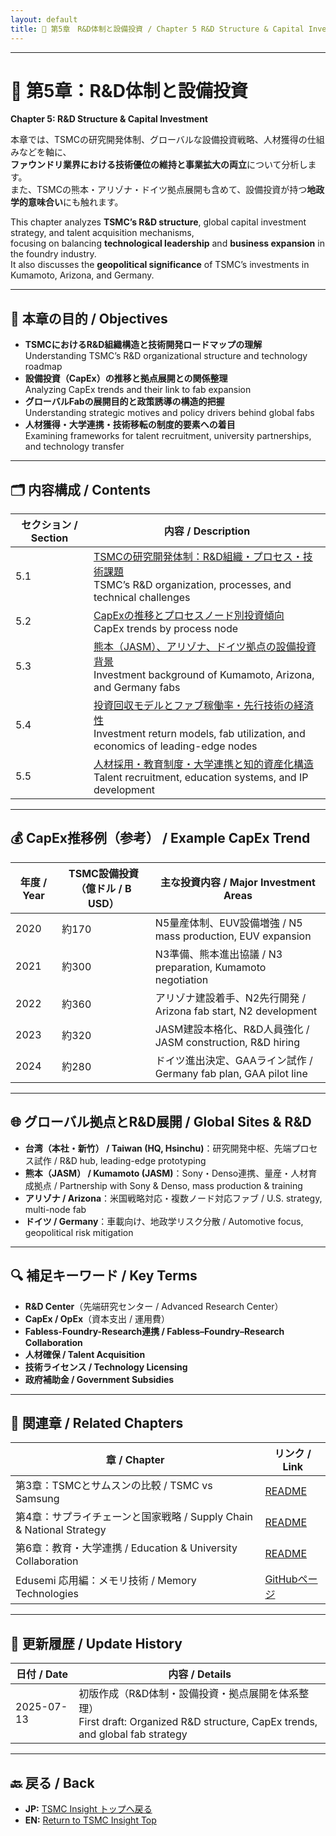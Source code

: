 ```yaml
---
layout: default
title: 🧪 第5章　R&D体制と設備投資 / Chapter 5 R&D Structure & Capital Investment
---
```


---

# 🧪 第5章：R&D体制と設備投資  
**Chapter 5: R&D Structure & Capital Investment**

本章では、TSMCの研究開発体制、グローバルな設備投資戦略、人材獲得の仕組みなどを軸に、  
**ファウンドリ業界における技術優位の維持と事業拡大の両立**について分析します。  
また、TSMCの熊本・アリゾナ・ドイツ拠点展開も含めて、設備投資が持つ**地政学的意味合い**にも触れます。

This chapter analyzes **TSMC’s R&D structure**, global capital investment strategy, and talent acquisition mechanisms,  
focusing on balancing **technological leadership** and **business expansion** in the foundry industry.  
It also discusses the **geopolitical significance** of TSMC’s investments in Kumamoto, Arizona, and Germany.

---

## 🧭 本章の目的 / Objectives

- **TSMCにおけるR&D組織構造と技術開発ロードマップの理解**  
  Understanding TSMC’s R&D organizational structure and technology roadmap
- **設備投資（CapEx）の推移と拠点展開との関係整理**  
  Analyzing CapEx trends and their link to fab expansion
- **グローバルFabの展開目的と政策誘導の構造的把握**  
  Understanding strategic motives and policy drivers behind global fabs
- **人材獲得・大学連携・技術移転の制度的要素への着目**  
  Examining frameworks for talent recruitment, university partnerships, and technology transfer

---

## 🗂 内容構成 / Contents

| セクション / Section | 内容 / Description |
|----------------------|--------------------|
| 5.1 | [TSMCの研究開発体制：R&D組織・プロセス・技術課題](5_1_rnd_structure.md)<br>TSMC’s R&D organization, processes, and technical challenges |
| 5.2 | [CapExの推移とプロセスノード別投資傾向](5_2_capex_trends.md)<br>CapEx trends by process node |
| 5.3 | [熊本（JASM）、アリゾナ、ドイツ拠点の設備投資背景](5_3_global_fab_investment.md)<br>Investment background of Kumamoto, Arizona, and Germany fabs |
| 5.4 | [投資回収モデルとファブ稼働率・先行技術の経済性](5_4_investment_return.md)<br>Investment return models, fab utilization, and economics of leading-edge nodes |
| 5.5 | [人材採用・教育制度・大学連携と知的資産化構造](5_5_talent_and_ip.md)<br>Talent recruitment, education systems, and IP development |

---

## 💰 CapEx推移例（参考） / Example CapEx Trend

| 年度 / Year | TSMC設備投資（億ドル / B USD） | 主な投資内容 / Major Investment Areas |
|-------------|--------------------------------|---------------------------------------|
| 2020 | 約170 | N5量産体制、EUV設備増強 / N5 mass production, EUV expansion |
| 2021 | 約300 | N3準備、熊本進出協議 / N3 preparation, Kumamoto negotiation |
| 2022 | 約360 | アリゾナ建設着手、N2先行開発 / Arizona fab start, N2 development |
| 2023 | 約320 | JASM建設本格化、R&D人員強化 / JASM construction, R&D hiring |
| 2024 | 約280 | ドイツ進出決定、GAAライン試作 / Germany fab plan, GAA pilot line |

---

## 🌐 グローバル拠点とR&D展開 / Global Sites & R&D

- **台湾（本社・新竹） / Taiwan (HQ, Hsinchu)**：研究開発中枢、先端プロセス試作 / R&D hub, leading-edge prototyping
- **熊本（JASM） / Kumamoto (JASM)**：Sony・Denso連携、量産・人材育成拠点 / Partnership with Sony & Denso, mass production & training
- **アリゾナ / Arizona**：米国戦略対応・複数ノード対応ファブ / U.S. strategy, multi-node fab
- **ドイツ / Germany**：車載向け、地政学リスク分散 / Automotive focus, geopolitical risk mitigation

---

## 🔍 補足キーワード / Key Terms

- **R&D Center**（先端研究センター / Advanced Research Center）
- **CapEx / OpEx**（資本支出 / 運用費）
- **Fabless-Foundry-Research連携 / Fabless–Foundry–Research Collaboration**
- **人材確保 / Talent Acquisition**
- **技術ライセンス / Technology Licensing**
- **政府補助金 / Government Subsidies**

---

## 📎 関連章 / Related Chapters

| 章 / Chapter | リンク / Link |
|--------------|--------------|
| 第3章：TSMCとサムスンの比較 / TSMC vs Samsung | [README](../chapter3_samsung_compare/README.md) |
| 第4章：サプライチェーンと国家戦略 / Supply Chain & National Strategy | [README](../chapter4_supplychain/README.md) |
| 第6章：教育・大学連携 / Education & University Collaboration | [README](../chapter6_edu_collab/README.md) |
| Edusemi 応用編：メモリ技術 / Memory Technologies | [GitHubページ](https://github.com/Samizo-AITL/Edusemi-v4x/blob/main/d_chapter1_memory_technologies/README.md) |

---

## 📅 更新履歴 / Update History

| 日付 / Date | 内容 / Details |
|-------------|---------------|
| 2025-07-13 | 初版作成（R&D体制・設備投資・拠点展開を体系整理）<br>First draft: Organized R&D structure, CapEx trends, and global fab strategy |

---

## 🔙 戻る / Back
- **JP:** [TSMC Insight トップへ戻る](https://samizo-aitl.github.io/Edusemi-Plus/tsmc-insight/index.html)  
- **EN:** [Return to TSMC Insight Top](https://samizo-aitl.github.io/Edusemi-Plus/tsmc-insight/index.html)
